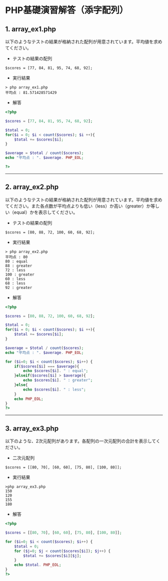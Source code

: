 # PHP基礎演習解答（添字配列）

## 1. array_ex1.php

以下のようなテストの結果が格納された配列が用意されています。平均値を求めてください。
- テストの結果の配列

```
$scores = [77, 84, 81, 95, 74, 68, 92];
```

- 実行結果

```console
> php array_ex1.php
平均点 : 81.571428571429
```

- 解答

```php
<?php

$scores = [77, 84, 81, 95, 74, 68, 92];

$total = 0;
for($i = 0; $i < count($scores); $i ++){
    $total += $scores[$i];
}

$average = $total / count($scores);
echo "平均点 : ". $average. PHP_EOL;

?>
```

<hr>

## 2. array_ex2.php

以下のようなテストの結果が格納された配列が用意されています。平均値を求めてください。また各点数が平均点よりも低い（less）か高い（greater）か等しい（equal）かを表示してください。

- テストの結果の配列

```
$scores = [80, 88, 72, 100, 60, 68, 92];
```

- 実行結果

```console
> php array_ex2.php
平均点 : 80
80 : equal
88 : greater
72 : less
100 : greater
60 : less
68 : less
92 : greater
```

- 解答

```php
<?php

$scores = [80, 88, 72, 100, 60, 68, 92];

$total = 0;
for($i = 0; $i < count($scores); $i ++){
    $total += $scores[$i];
}

$average = $total / count($scores);
echo "平均点 : ". $average. PHP_EOL;

for ($i=0; $i < count($scores); $i++) { 
    if($scores[$i] === $average){
        echo $scores[$i]. " : equal";
    }elseif($scores[$i] > $average){
        echo $scores[$i]. " : greater";
    }else{
        echo $scores[$i]. " : less";
    }
    echo PHP_EOL;
}
?>
```

<hr>

## 3. array_ex3.php

以下のような、2次元配列があります。各配列の一次元配列の合計を表示してください。

- 二次元配列

```
$scores = [[80, 70], [60, 60], [75, 80], [100, 80]];
```

- 実行結果

```console
>php array_ex3.php
150
120
155
180
```

- 解答

```php
<?php

$scores = [[80, 70], [60, 60], [75, 80], [100, 80]];

for ($i=0; $i < count($scores); $i++) {
    $total = 0; 
    for ($j=0; $j < count($scores[$i]); $j++) { 
        $total += $scores[$i][$j];
    }
    echo $total. PHP_EOL;
}
?>
```